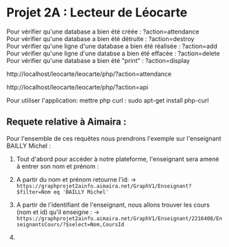 # Projet 2A : Lecteur de Léocarte

Pour vérifier qu'une database a bien été créée : ?action=attendance  
Pour vérifier qu'une database a bien été détruite : ?action=destroy  
Pour vérifier qu'une ligne d'une database a bien été réalisée : ?action=add  
Pour vérifier qu'une ligne d'une databse a bien été effacée : ?action=delete  
Pour vérifier qu'une database a bien été "print" : ?action=display  

http://localhost/leocarte/leocarte/php/?action=attendance

http://localhost/leocarte/leocarte/php/?action=api


Pour utiliser l'application: mettre php curl : sudo apt-get install php-curl

## Requete relative à Aimaira :
Pour l'ensemble de ces requêtes nous prendrons l'exemple sur l'enseignant BAILLY Michel :

1. Tout d'abord pour accéder à notre plateforme, l'enseignant sera amené à entrer son nom et prénom :

2. A partir du nom et prénom retourne l'id:
    -> ``` https://graphprojet2ainfo.aimaira.net/GraphV1/Enseignant?$filter=Nom eq 'BAILLY Michel' ```

3. A partir de l'identifiant de l'enseignant, nous allons trouver les cours (nom et id) qu'il enseigne :
    -> ``` https://graphprojet2ainfo.aimaira.net/GraphV1/Enseignant/2216408/EnseignantsCours/?$select=Nom,CoursId ```

4. 
